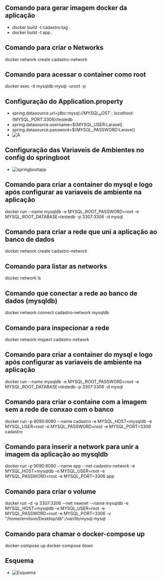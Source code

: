 ## Comando para gerar imagem docker da aplicação
- docker build -t cadastro:tag .
- docker build -t app .

## Comando para criar o Networks
docker network create cadastro-network

## Comando para acessar o container como root
docker exec -it mysqldb mysql -uroot -p

## Configuração do Application.property
 - spring.datasource.url=jdbc:mysql://${MYSQL_HOST:localhost}:${MYSQL_PORT:3306}/testedb
 - spring.datasource.username=${MYSQL_USER:Laravel}
 - spring.datasource.password=${MYSQL_PASSWORD:Laravel}
 - ![A](https://github.com/Ernilson/apiCadastroDocker/assets/30840118/772eaeb9-0347-40eb-b653-a8f98b17eefe)
## Configuração das Variaveis de Ambientes no config do springboot
 - ![springbootapp](https://github.com/Ernilson/apiCadastroDocker/assets/30840118/199c67b0-dee1-4ed6-99a4-c99e125c709c)

## Comando para criar a container do mysql e logo após configurar as variaveis de ambiente na aplicação
docker run --name mysqldb -e MYSQL_ROOT_PASSWORD=root -e MYSQL_ROOT_DATABASE=testedb -p 3307:3306 -d mysql

## Comando para criar a rede que uni a aplicação ao banco de dados
docker network create cadastro-network

## Comando para listar as networks
docker network ls

## Comando que conectar a rede ao banco de dados (mysqldb)
docker network connect cadastro-network mysqldb

## Comando para inspecionar a rede
docker network inspect cadastro-network

## Comando para criar a container do mysql e logo após configurar as variaveis de ambiente na aplicação
docker run --name mysqldb -e MYSQL_ROOT_PASSWORD=root -e MYSQL_ROOT_DATABASE=testedb -p 3307:3306 -d mysql

## Comando para criar o containe com a imagem sem a rede de conxao com o banco
docker run -p 9090:8080 --name cadastro -e MYSQL_HOST=mysqldb -e MYSQL_USER=root -e MYSQL_PASSWORD=root -e MYSQL_PORT=3306 cadastro

## Comando para inserir a network para unir a imagem da aplicação ao mysqldb
docker run -p 9090:8080 --name app --net cadastro-network -e MYSQL_HOST=mysqldb -e MYSQL_USER=root -e MYSQL_PASSWORD=root -e MYSQL_PORT=3306 app

## Comando para criar o volume
docker run -d -p 3307:3306 --net newnet --name mysqldb -e MYSQL_HOST=mysqldb -e MYSQL_USER=root -e MYSQL_PASSWORD=root -e MYSQL_PORT=3306 -v "/home/ernilson/Desktop/db":/var/lib/mysql mysql

## Comando para chamar o docker-compose up
docker-compose up
docker-compose down

## Esquema
- ![Esquema](https://github.com/Ernilson/apiCadastroDocker/assets/30840118/54127089-d859-4840-8457-b42dc16c9979)


